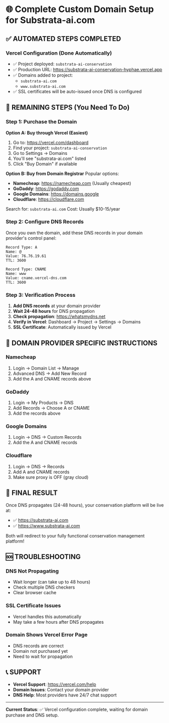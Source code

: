 # 🌐 Complete Custom Domain Setup for Substrata-ai.com

## ✅ AUTOMATED STEPS COMPLETED

### Vercel Configuration (Done Automatically)
- ✅ Project deployed: `substrata-ai-conservation`
- ✅ Production URL: https://substrata-ai-conservation-hyphae.vercel.app
- ✅ Domains added to project:
  - `substrata-ai.com`
  - `www.substrata-ai.com`
- ✅ SSL certificates will be auto-issued once DNS is configured

## 🎯 REMAINING STEPS (You Need To Do)

### Step 1: Purchase the Domain
**Option A: Buy through Vercel (Easiest)**
1. Go to: https://vercel.com/dashboard
2. Find your project: `substrata-ai-conservation`
3. Go to Settings → Domains
4. You'll see "substrata-ai.com" listed
5. Click "Buy Domain" if available

**Option B: Buy from Domain Registrar**
Popular options:
- **Namecheap**: https://namecheap.com (Usually cheapest)
- **GoDaddy**: https://godaddy.com
- **Google Domains**: https://domains.google
- **Cloudflare**: https://cloudflare.com

Search for: `substrata-ai.com`
Cost: Usually $10-15/year

### Step 2: Configure DNS Records
Once you own the domain, add these DNS records in your domain provider's control panel:

```
Record Type: A
Name: @
Value: 76.76.19.61
TTL: 3600

Record Type: CNAME
Name: www
Value: cname.vercel-dns.com
TTL: 3600
```

### Step 3: Verification Process
1. **Add DNS records** at your domain provider
2. **Wait 24-48 hours** for DNS propagation
3. **Check propagation**: https://whatsmydns.net
4. **Verify in Vercel**: Dashboard → Project → Settings → Domains
5. **SSL Certificate**: Automatically issued by Vercel

## 🔧 DOMAIN PROVIDER SPECIFIC INSTRUCTIONS

### Namecheap
1. Login → Domain List → Manage
2. Advanced DNS → Add New Record
3. Add the A and CNAME records above

### GoDaddy
1. Login → My Products → DNS
2. Add Records → Choose A or CNAME
3. Add the records above

### Google Domains
1. Login → DNS → Custom Records
2. Add the A and CNAME records

### Cloudflare
1. Login → DNS → Records
2. Add A and CNAME records
3. Make sure proxy is OFF (gray cloud)

## 🎉 FINAL RESULT

Once DNS propagates (24-48 hours), your conservation platform will be live at:
- ✅ https://substrata-ai.com
- ✅ https://www.substrata-ai.com

Both will redirect to your fully functional conservation management platform!

## 🆘 TROUBLESHOOTING

### DNS Not Propagating
- Wait longer (can take up to 48 hours)
- Check multiple DNS checkers
- Clear browser cache

### SSL Certificate Issues
- Vercel handles this automatically
- May take a few hours after DNS propagates

### Domain Shows Vercel Error Page
- DNS records are correct
- Domain not purchased yet
- Need to wait for propagation

## 📞 SUPPORT
- **Vercel Support**: https://vercel.com/help
- **Domain Issues**: Contact your domain provider
- **DNS Help**: Most providers have 24/7 chat support

---
**Current Status**: ✅ Vercel configuration complete, waiting for domain purchase and DNS setup.
